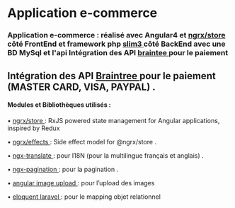 # Application e-commerce
### Application e-commerce : réalisé avec Angular4 et <a href="https://github.com/ngrx/store" > ngrx/store </a>   côté FrontEnd et framework php  <a href="https://www.slimframework.com/">   slim3  </a>  côté BackEnd avec une BD MySql et l'api Intégration des API <a href="https://www.braintreepayments.com/"> braintee </a>  pour le paiement

 ## Intégration des API <a href="https://www.braintreepayments.com/"> Braintree </a>   pour le paiement (MASTER CARD, VISA, PAYPAL) .

#### Modules et Bibliothèques utilisés :
•  <a href="https://github.com/ngrx/store" > ngrx/store </a> : RxJS powered state management for Angular applications, inspired by Redux 

• <a href="https://github.com/ngrx/effects" >  ngrx/effects </a> : Side effect model for @ngrx/store .

•	<a href="https://github.com/ngx-translate/core">  ngx-translate </a>  : pour I18N (pour la multilingue français et anglais) . 

•	<a href="https://github.com/michaelbromley/ngx-pagination">  ngx-pagination </a> : pour la pagination .

•	 <a href="https://github.com/aberezkin/ng2-image-upload">  angular image upload </a> : pour l’upload des images

•	<a href="https://laravel.com/docs/5.5/eloquent">  eloquent laravel </a> : pour le mapping objet relationnel


